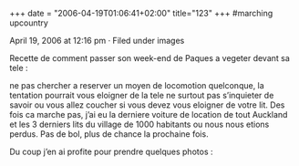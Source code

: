+++
date = "2006-04-19T01:06:41+02:00"
title="123"
+++
#marching upcountry

April 19, 2006 at 12:16 pm · Filed under images

Recette de comment passer son week-end de Paques a vegeter devant sa tele :

ne pas chercher a reserver un moyen de locomotion quelconque, la tentation pourrait vous eloigner de la tele
ne surtout pas s’inquieter de savoir ou vous allez coucher si vous devez vous eloigner de votre lit.
Des fois ca marche pas, j’ai eu la derniere voiture de location de tout Auckland et les 3 derniers lits du village de 1000 habitants ou nous nous etions perdus. Pas de bol, plus de chance la prochaine fois.

Du coup j’en ai profite pour prendre quelques photos :


